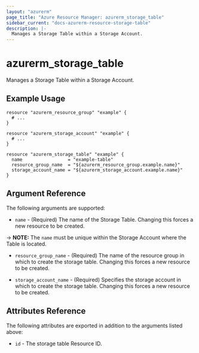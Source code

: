 ```yaml
---
layout: "azurerm"
page_title: "Azure Resource Manager: azurerm_storage_table"
sidebar_current: "docs-azurerm-resource-storage-table"
description: |-
  Manages a Storage Table within a Storage Account.
---
```


# azurerm_storage_table

Manages a Storage Table within a Storage Account.

## Example Usage

```hcl
resource "azurerm_resource_group" "example" {
  # ...
}

resource "azurerm_storage_account" "example" {
  # ...
}

resource "azurerm_storage_table" "example" {
  name                 = "example-table"
  resource_group_name  = "${azurerm_resource_group.example.name}"
  storage_account_name = "${azurerm_storage_account.example.name}"
}
```

## Argument Reference

The following arguments are supported:

* `name` - (Required) The name of the Storage Table. Changing this forces a new resource to be created.

-> **NOTE:** The `name` must be unique within the Storage Account where the Table is located.

* `resource_group_name` - (Required) The name of the resource group in which to create the storage table. Changing this forces a new resource to be created.

* `storage_account_name` - (Required) Specifies the storage account in which to create the storage table. Changing this forces a new resource to be created.

## Attributes Reference

The following attributes are exported in addition to the arguments listed above:

* `id` - The storage table Resource ID.
